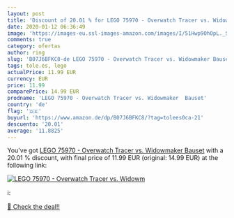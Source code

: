 ```yaml
---
layout: post
title: 'Discount of 20.01 % for LEGO 75970 - Overwatch Tracer vs. Widowm'
date: 2020-01-12 06:36:49
image: 'https://images-eu.ssl-images-amazon.com/images/I/51Hwp9OhOpL._SL200_.jpg'
comments: true
category: ofertas
author: ring
slug: 'B07J6BFKC8-de LEGO 75970 - Overwatch Tracer vs. Widowmaker Bauset'
tags: tole.es, lego
actualPrice: 11.99 EUR
currency: EUR
price: 11.99
comparePrice: 14.99 EUR
prodname: 'LEGO 75970 - Overwatch Tracer vs. Widowmaker  Bauset'
country: 'de'
flag: '🇩🇪'
buyurl: 'https://www.amazon.de/dp/B07J6BFKC8/?tag=tolees0ca-21'
descuento: '20.01'
average: '11.8825'
---
```


You've got [LEGO 75970 - Overwatch Tracer vs. Widowmaker  Bauset](https://www.amazon.de/dp/B07J6BFKC8/?tag=tolees0ca-21) with a  20.01 % discount, with final price of 11.99 EUR (original: 14.99 EUR) at the following link:

[![LEGO 75970 - Overwatch Tracer vs. Widowm](https://images-eu.ssl-images-amazon.com/images/I/51Hwp9OhOpL._SL200_.jpg)](https://www.amazon.de/dp/B07J6BFKC8/?tag=tolees0ca-21)

ℹ️:


[🛒 Check the deal!!](https://www.amazon.de/dp/B07J6BFKC8/?tag=tolees0ca-21)
